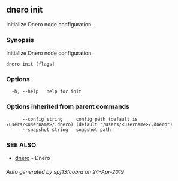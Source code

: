## dnero init

Initialize Dnero node configuration.

### Synopsis

Initialize Dnero node configuration.

```
dnero init [flags]
```

### Options

```
  -h, --help   help for init
```

### Options inherited from parent commands

```
      --config string     config path (default is /Users/<username>/.dnero) (default "/Users/<username>/.dnero")
      --snapshot string   snapshot path
```

### SEE ALSO

* [dnero](dnero.md)	 - Dnero

###### Auto generated by spf13/cobra on 24-Apr-2019
